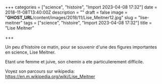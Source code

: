 +++
categories = ["science", "histoire", "Import 2023-04-08 17:32"]
date = 2018-11-08T13:40:00Z
description = ""
draft = false
image = "__GHOST_URL__/content/images/2018/11/Lise_Meitner12.jpg"
slug = "lise-meitner"
tags = ["science", "histoire", "Import 2023-04-08 17:32"]
title = "Lise Meitner"

+++


Un peu d'histoire ce matin, pour se souvenir d'une       des figures importantes en science, Lise Meitner.

Etant une femme et juive, son chemin a ete particulierement difficile.

Voyez son parcours sur wikipedia: https://en.m.wikipedia.org/wiki/Lise_Meitner

